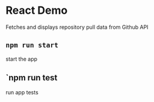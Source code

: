 # React Demo
Fetches and displays repository pull data from Github API

## `npm run start`
start the app

## `npm run test
run app tests

